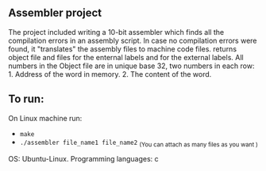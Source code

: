 ## Assembler project

The project included writing a 10-bit assembler which finds all the compilation errors in an assembly script.
In case no compilation errors were found, it "translates" the assembly files to machine code files.
returns object file and files for the enternal labels and for the external labels.
All numbers in the Object file are in unique base 32, two numbers in each row: 1. Address of the word in memory. 2. The content of the word.


## To run:
On Linux machine run:
- `make`
- `./assembler file_name1 file_name2`   <sub>(You can attach as many files as you want )</sub>





OS: Ubuntu-Linux. Programming languages: c
